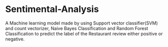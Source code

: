 # Sentimental-Analysis
 A Machine learning model made by using Support vector classifier(SVM) and count vectorizer, Naive Bayes Classification and Random Forest Classification to predict the label of the Restaurant review either positive or negative.
